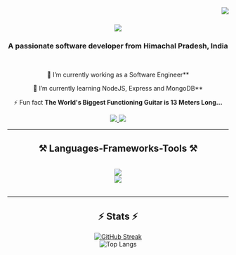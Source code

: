 <img align="right" src="https://visitor-badge.laobi.icu/badge?page_id=lagwalsahil21821.lagwalsahil21821" />

<h1 align="center">
    <img src="https://readme-typing-svg.herokuapp.com/?font=Righteous&size=35&center=true&vCenter=true&width=500&height=70&duration=4000&lines=Hi+There!+👋;+I'm+Sahil+Lagwal!;" />
</h1>

<h3 align="center">A passionate software developer from Himachal Pradesh, India</h3>

<br/>

<div align="center">
 
 🔭 I’m currently working as a Software Engineer**
 
 🌱 I’m currently learning NodeJS, Express and MongoDB**

⚡ Fun fact **The World's Biggest Functioning Guitar is 13 Meters Long...**

 </div>
 
<div align="center"> 
  <a href="lagwalsahil7978@gamil.com">
    <img src="https://img.shields.io/badge/Gmail-333333?style=for-the-badge&logo=gmail&logoColor=red" />
  </a>
  <a href="https://www.linkedin.com/in/sahil-lagwal-4a0637202/" target="_blank">
    <img src="https://img.shields.io/badge/LinkedIn-0077B5?style=for-the-badge&logo=linkedin&logoColor=white" target="_blank" />
  </a>
</div>

 <hr/>
 
<h2 align="center">⚒️ Languages-Frameworks-Tools ⚒️</h2>
<br/>
<div align="center">
    <img src="https://skillicons.dev/icons?i=react,javascript,typescript,nodejs,express,firebase,mongodb,c,cpp,mysql" /><br>
    <img src="https://skillicons.dev/icons?i=kotlin,html,css,vscode,github,git,androidstudio" />
</div>

<br/>
<hr/>

<h2 align="center">⚡ Stats ⚡</h2>

  
<div align=center>
    
[![GitHub Streak](https://streak-stats.demolab.com/?user=lagwalsahil21821&theme=transparent&rank_icon=github)](https://git.io/streak-stats) <br>
![Top Langs](https://github-readme-stats.vercel.app/api/top-langs/?username=lagwalsahil21821&hide=kotlin&hide_progress=true&theme=transparent)

</div>
